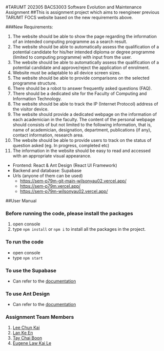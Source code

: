 #TARUMT 202305 BACS3003 Software Evolution and Maintenance Assignment
##This is assignment project which aims to reengineer previous TARUMT FOCS website based on the new requirements above.

###New Requirements:
1. The website should be able to show the page regarding the information of an intended computing programme as a search result.
2. The website should be able to automatically assess the qualification of a potential candidate for his/her intended diploma or degree programme (limited to computing programme) with input from the user.
3. The website should be able to automatically assess the qualification of a potential candidate and approve/reject the application of enrolment.
4. Website must be adaptable to all device screen sizes.
5. The website should be able to provide comparisons on the selected programme structure.
6. There should be a robot to answer frequently asked questions (FAQ).
7. There should be a dedicated site for the Faculty of Computing and Information Technology.
8. The website should be able to track the IP (Internet Protocol) address of the visitor device.
9. The website should provide a dedicated webpage on the information of each academician in the faculty. The content of the personal webpage should consists of but not limited to the following information, that is, name of academician, designation, department, publications (if any), contact information, research area.
10. The website should be able to provide users to track on the status of question asked (eg. In progress, completed etc)
11. The information in the website should be easy to read and accessed with an appropriate visual appearance.

- Frontend: React & Ant Design (React UI Framework)
- Backend and database: Supabase
- Urls (anyone of them can be used)
  - https://sem-p79m-git-main-wilsonyau02.vercel.app/
  - https://sem-p79m.vercel.app/
  - https://sem-p79m-wilsonyau02.vercel.app/

##User Manual
### Before running the code, please install the packages
1. open console
2. type `npm install` or `npm i` to install all the packages in the project.

### To run the code
- open console
- type `npm start` 

### To use the Supabase
- Can refer to the [documentation](https://supabase.com/docs/reference/javascript/select)

### To use Ant Design
- Can refer to the [documentation](https://ant.design/components/overview/)

### Assignment Team Members
1. [Lee Chun Kai](https://github.com/BananaKing123)
2. [Lan Ke En](https://github.com/error323dino)
3. [Tay Chai Boon](https://github.com/Caiwen612)
4. [Eugene Law Kai Le](https://github.com/EugeneLKL)


